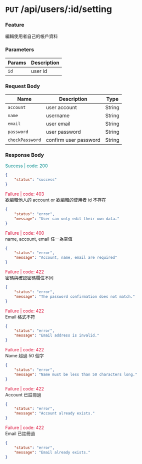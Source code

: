 # `PUT` /api/users/:id/setting

### Feature
編輯使用者自己的帳戶資料

### Parameters

| Params | Description |
| ------ | ----------- |
| `id`   | user id     | 


### Request Body

| Name            | Description           | Type   |
| --------------- | --------------------- | ------ |
| `account`       | user account          | String |
| `name`          | username              | String |
| `email`         | user email            | String |
| `password`      | user password         | String |
| `checkPassword` | confirm user password | String |


### Response Body

<font color="#008B8B">Success | code: 200</font>  

```json
{
    "status": "success"
}
```

<font color="#DC143C">Failure | code: 403</font>  
欲編輯他人的 account or 欲編輯的使用者 id 不存在

```json
{
    "status": "error",
    "message": "User can only edit their own data."
}
```
<font color="#DC143C">Failure | code: 400</font>  
name, account, email 任一為空值

```json
{
    "status": "error",
    "message": "Account, name, email are required"
}
```
<font color="#DC143C">Failure | code: 422</font>  
密碼與確認密碼欄位不同

```json
{
    "status": "error",
    "message": "The password confirmation does not match."
}
```
<font color="#DC143C">Failure | code: 422</font>  
Email 格式不符

```json
{
    "status": "error",
    "message": "Email address is invalid."
}
```
<font color="#DC143C">Failure | code: 422</font>  
Name 超過 50 個字

```json
{
    "status": "error",
    "message": "Name must be less than 50 characters long."
}
```
<font color="#DC143C">Failure | code: 422</font>  
Account 已註冊過

```json
{
    "status": "error",
    "message": "Account already exists."
}
```
<font color="#DC143C">Failure | code: 422</font>  
Email 已註冊過

```json
{
    "status": "error",
    "message": "Email already exists."
}
```